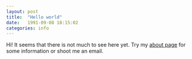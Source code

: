 ```yaml
---
layout: post
title:  "Hello world"
date:   1991-09-08 18:15:02
categories: info
---
```

Hi!
It seems that there is not much to see here yet. Try my [about page](/about/) for some information or shoot me an email.

